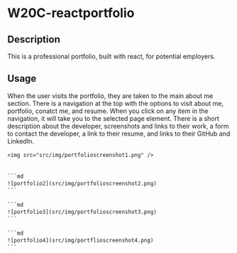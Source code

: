 # W20C-reactportfolio

## Description

This is a professional portfolio, built with react, for potential employers.


## Usage

When the user visits the portfolio, they are taken to the main about me section. There is a navigation at the top with the options to visit about me, portfolio, conatct me, and resume. When you click on any item in the navigation, it will take you to the selected page element. There is a short description about the developer, screenshots and links to their work, a form to contact the developer, a link to their resume, and links to their GitHub and LinkedIn.



    <img src="src/img/portfolioscreenshot1.png" />
    

    ```md
    ![portfolio2](src/img/portfolioscreenshot2.png)
    ```

    ```md
    ![portfolio3](src/img/portfolioscreenshot3.png)
    ```
    
    ```md
    ![portfolio4](src/img/portflioscreenshot4.png)
    ```
